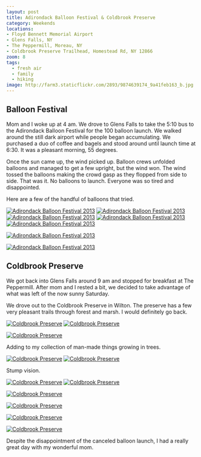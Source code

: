 ```yaml
---
layout: post
title: Adirondack Balloon Festival & Coldbrook Preserve
category: Weekends
locations:
- Floyd Bennett Memorial Airport
- Glens Falls, NY
- The Peppermill, Moreau, NY
- Coldbrook Preserve Trailhead, Homestead Rd, NY 12866
zoom: 8
tags: 
  - fresh air
  - family
  - hiking
image: http://farm3.staticflickr.com/2893/9874639174_9a41feb163_b.jpg
---
```


## Balloon Festival

Mom and I woke up at 4 am. We drove to Glens Falls to take the 5:10 bus to the Adirondack Balloon Festival for the 100 balloon launch. We walked around the still dark airport while people began accumulating. We purchased a duo of coffee and bagels and stood around until launch time at 6:30. It was a pleasant morning, 55 degrees. 

Once the sun came up, the wind picked up. Balloon crews unfolded balloons and managed to get a few upright, but the wind won. The wind tossed the balloons making the crowd gasp as they flopped from side to side. That was it. No balloons to launch. Everyone was so tired and disappointed.

Here are a few of the handful of balloons that tried.

<a href="http://www.flickr.com/photos/91218249@N05/9874729963/" title="Adirondack Balloon Festival 2013 by katydecorah, on Flickr"><img src="http://farm6.staticflickr.com/5468/9874729963_c1bf932d8a_b.jpg" class="img-half" alt="Adirondack Balloon Festival 2013"></a>
<a href="http://www.flickr.com/photos/91218249@N05/9874631594/" title="Adirondack Balloon Festival 2013 by katydecorah, on Flickr"><img src="http://farm6.staticflickr.com/5461/9874631594_e10c10a2ce_b.jpg" class="img-half" alt="Adirondack Balloon Festival 2013"></a>
<a href="http://www.flickr.com/photos/91218249@N05/9874732873/" title="Adirondack Balloon Festival 2013 by katydecorah, on Flickr"><img src="http://farm3.staticflickr.com/2865/9874732873_b11b3703e4_b.jpg" class="img-half" alt="Adirondack Balloon Festival 2013"></a>
<a href="http://www.flickr.com/photos/91218249@N05/9874618285/" title="Adirondack Balloon Festival 2013 by katydecorah, on Flickr"><img src="http://farm3.staticflickr.com/2860/9874618285_70ef7cf2c8_b.jpg" class="img-half" alt="Adirondack Balloon Festival 2013"></a>
<a href="http://www.flickr.com/photos/91218249@N05/9874639174/" title="Adirondack Balloon Festival 2013 by katydecorah, on Flickr"><img src="http://farm3.staticflickr.com/2893/9874639174_9a41feb163_b.jpg" class="img-half" alt="Adirondack Balloon Festival 2013"></a>

<a href="http://www.flickr.com/photos/91218249@N05/9874643754/" title="Adirondack Balloon Festival 2013 by katydecorah, on Flickr"><img src="http://farm8.staticflickr.com/7333/9874643754_c1eeaaaedf_b.jpg" class="img-half" alt="Adirondack Balloon Festival 2013"></a>

<a href="http://www.flickr.com/photos/91218249@N05/9874735143/" title="Adirondack Balloon Festival 2013 by katydecorah, on Flickr"><img src="http://farm8.staticflickr.com/7348/9874735143_a26183f17d_b.jpg" class="pop-out" alt="Adirondack Balloon Festival 2013"></a>

## Coldbrook Preserve

We got back into Glens Falls around 9 am and stopped for breakfast at The Peppermill. After mom and I rested a bit, we decided to take advantage of what was left of the now sunny Saturday.

We drove out to the Coldbrook Preserve in Wilton. The preserve has a few very pleasant trails through forest and marsh. I would definitely go back.

<a href="http://www.flickr.com/photos/91218249@N05/9874611476/" title="Coldbrook Preserve by katydecorah, on Flickr"><img src="http://farm4.staticflickr.com/3813/9874611476_443e9c3ba3_b.jpg" class="img-half" alt="Coldbrook Preserve"></a>
<a href="http://www.flickr.com/photos/91218249@N05/9874647796/" title="Coldbrook Preserve by katydecorah, on Flickr"><img src="http://farm6.staticflickr.com/5473/9874647796_6d4e44aec8_b.jpg" class="img-half" alt="Coldbrook Preserve"></a>

<a href="http://www.flickr.com/photos/91218249@N05/9874640545/" title="Coldbrook Preserve by katydecorah, on Flickr"><img src="http://farm4.staticflickr.com/3681/9874640545_5b25026774_b.jpg" class="pop-out" alt="Coldbrook Preserve"></a>


Adding to my collection of man-made things growing in trees.

<a href="http://www.flickr.com/photos/91218249@N05/9874673106/" title="Coldbrook Preserve by katydecorah, on Flickr"><img src="http://farm4.staticflickr.com/3788/9874673106_b9b80d8bbd_b.jpg" class="img-half" alt="Coldbrook Preserve"></a>
<a href="http://www.flickr.com/photos/91218249@N05/9874666895/" title="Coldbrook Preserve by katydecorah, on Flickr"><img src="http://farm8.staticflickr.com/7328/9874666895_75041378ee_b.jpg" class="img-half" alt="Coldbrook Preserve"></a>

Stump vision.

<a href="http://www.flickr.com/photos/91218249@N05/9874792823/" title="Coldbrook Preserve by katydecorah, on Flickr"><img src="http://farm3.staticflickr.com/2831/9874792823_443ed738d8_b.jpg" class="img-half" alt="Coldbrook Preserve"></a>
<a href="http://www.flickr.com/photos/91218249@N05/9874687686/" title="Coldbrook Preserve by katydecorah, on Flickr"><img src="http://farm8.staticflickr.com/7421/9874687686_3386a87dd0_b.jpg" class="img-half" alt="Coldbrook Preserve"></a>

<a href="http://www.flickr.com/photos/91218249@N05/9874695376/" title="Coldbrook Preserve by katydecorah, on Flickr"><img src="http://farm4.staticflickr.com/3696/9874695376_bac284f5e8_b.jpg" class="pop-out" alt="Coldbrook Preserve"></a>


<a href="http://www.flickr.com/photos/91218249@N05/9874772413/" title="Coldbrook Preserve by katydecorah, on Flickr"><img src="http://farm6.staticflickr.com/5349/9874772413_1280f5f169_b.jpg" class="img-half" alt="Coldbrook Preserve"></a>

<a href="http://www.flickr.com/photos/91218249@N05/9874599525/" title="Coldbrook Preserve by katydecorah, on Flickr"><img src="http://farm8.staticflickr.com/7446/9874599525_9fd88d2085_b.jpg" class="img-half" alt="Coldbrook Preserve"></a>

<a href="http://www.flickr.com/photos/91218249@N05/9874686455/" title="Coldbrook Preserve by katydecorah, on Flickr"><img src="http://farm3.staticflickr.com/2872/9874686455_a98c1b1323_b.jpg" class="pop-out" alt="Coldbrook Preserve"></a>

Despite the disappointment of the canceled balloon launch, I had a really great day with my wonderful mom.
